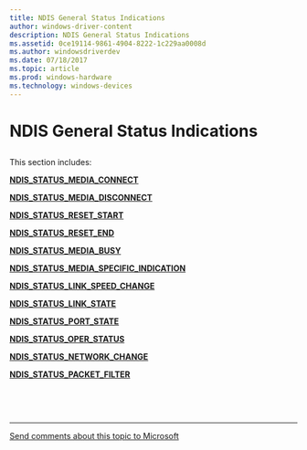 ```yaml
---
title: NDIS General Status Indications
author: windows-driver-content
description: NDIS General Status Indications
ms.assetid: 0ce19114-9861-4904-8222-1c229aa0008d
ms.author: windowsdriverdev 
ms.date: 07/18/2017 
ms.topic: article 
ms.prod: windows-hardware 
ms.technology: windows-devices 
---
```


# NDIS General Status Indications


## <a href="" id="ddk-ndis-general-status-indications-nr"></a>


This section includes:

[**NDIS\_STATUS\_MEDIA\_CONNECT**](ndis-status-media-connect.md)

[**NDIS\_STATUS\_MEDIA\_DISCONNECT**](ndis-status-media-disconnect.md)

[**NDIS\_STATUS\_RESET\_START**](ndis-status-reset-start.md)

[**NDIS\_STATUS\_RESET\_END**](ndis-status-reset-end.md)

[**NDIS\_STATUS\_MEDIA\_BUSY**](ndis-status-media-busy.md)

[**NDIS\_STATUS\_MEDIA\_SPECIFIC\_INDICATION**](ndis-status-media-specific-indication.md)

[**NDIS\_STATUS\_LINK\_SPEED\_CHANGE**](ndis-status-link-speed-change.md)

[**NDIS\_STATUS\_LINK\_STATE**](ndis-status-link-state.md)

[**NDIS\_STATUS\_PORT\_STATE**](ndis-status-port-state.md)

[**NDIS\_STATUS\_OPER\_STATUS**](ndis-status-oper-status.md)

[**NDIS\_STATUS\_NETWORK\_CHANGE**](ndis-status-network-change.md)

[**NDIS\_STATUS\_PACKET\_FILTER**](ndis-status-packet-filter.md)

 

 


--------------------
[Send comments about this topic to Microsoft](mailto:wsddocfb@microsoft.com?subject=Documentation%20feedback%20%5Bnetvista\netvista%5D:%20NDIS%20General%20Status%20Indications%20%20RELEASE:%20%287/5/2017%29&body=%0A%0APRIVACY%20STATEMENT%0A%0AWe%20use%20your%20feedback%20to%20improve%20the%20documentation.%20We%20don't%20use%20your%20email%20address%20for%20any%20other%20purpose,%20and%20we'll%20remove%20your%20email%20address%20from%20our%20system%20after%20the%20issue%20that%20you're%20reporting%20is%20fixed.%20While%20we're%20working%20to%20fix%20this%20issue,%20we%20might%20send%20you%20an%20email%20message%20to%20ask%20for%20more%20info.%20Later,%20we%20might%20also%20send%20you%20an%20email%20message%20to%20let%20you%20know%20that%20we've%20addressed%20your%20feedback.%0A%0AFor%20more%20info%20about%20Microsoft's%20privacy%20policy,%20see%20http://privacy.microsoft.com/default.aspx. "Send comments about this topic to Microsoft")


